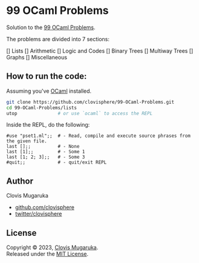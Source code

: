 # 99 OCaml Problems

Solution to the [99 OCaml Problems](https://ocaml.org/problems?difficulty_level=All).

The problems are divided into 7 sections:

[] Lists
[] Arithmetic
[] Logic and Codes
[] Binary Trees
[] Multiway Trees
[] Graphs
[] Miscellaneous

## How to run the code:
Assuming you've [OCaml](https://ocaml.org/install) installed.

```bash
git clone https://github.com/clovisphere/99-OCaml-Problems.git
cd 99-OCaml-Problems/lists
utop               # or use `ocaml` to access the REPL
```

Inside the REPL, do the following:

```code
#use "pset1.ml";;  # - Read, compile and execute source phrases from the given file.
last [];;          # - None
last [1];;         # - Some 1
last [1; 2; 3];;   # - Some 3
#quit;;            # - quit/exit REPL
```

## Author

Clovis Mugaruka

- [github.com/clovisphere](https://github.com/clovisphere)
- [twitter/clovisphere](https://twitter.com/clovisphere)

## License

Copyright ©️ 2023, [Clovis Mugaruka](https://clovisphere.com).\
Released under the [MIT License](LICENSE).
